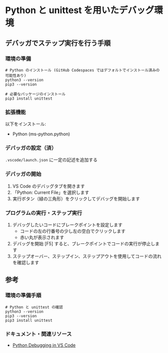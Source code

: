 # Python と unittest を用いたデバッグ環境

## デバッガでステップ実行を行う手順

### 環境の準備

```shell
# Python のインストール (GitHub Codespaces ではデフォルトでインストール済みの可能性あり)
python3 --version
pip3 --version

# 必要なパッケージのインストール
pip3 install unittest
```

### 拡張機能

以下をインストール:

- Python (ms-python.python)

### デバッガの設定（済）

`.vscode/launch.json` に一定の記述を追加する

### デバッガの開始

1. VS Code のデバッグタブを開きます
2. 「Python: Current File」を選択します
3. 実行ボタン（緑の三角形）をクリックしてデバッグを開始します

### プログラムの実行・ステップ実行

1. デバッグしたいコードにブレークポイントを設定します
    - コードの左の行番号の少し左の空白でクリックします
    - 赤い丸が表示されます
2. デバッグを開始 [F5] すると、ブレークポイントでコードの実行が停止します
3. ステップオーバー、ステップイン、ステップアウトを使用してコードの流れを確認します

## 参考

### 環境の準備手順

```shell
# Python と unittest の確認
python3 --version
pip3 --version
pip3 install unittest
```

### ドキュメント・関連リソース

- [Python Debugging in VS Code](https://code.visualstudio.com/docs/python/debugging)
